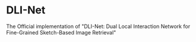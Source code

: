 # DLI-Net
The Official implementation of "DLI-Net: Dual Local Interaction Network for Fine-Grained Sketch-Based Image Retrieval"